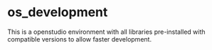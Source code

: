 # os_development
This is a openstudio environment with all libraries pre-installed with compatible versions to allow faster development.
